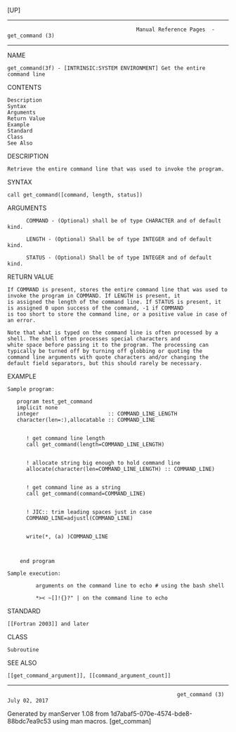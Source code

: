 [UP]

-----------------------------------------------------------------------------------------------------------------------------------
                                             Manual Reference Pages  - get_command (3)
-----------------------------------------------------------------------------------------------------------------------------------
                                                                 
NAME

    get_command(3f) - [INTRINSIC:SYSTEM ENVIRONMENT] Get the entire command line

CONTENTS

    Description
    Syntax
    Arguments
    Return Value
    Example
    Standard
    Class
    See Also

DESCRIPTION

    Retrieve the entire command line that was used to invoke the program.

SYNTAX

    call get_command([command, length, status])

ARGUMENTS

          COMMAND - (Optional) shall be of type CHARACTER and of default kind.

          LENGTH - (Optional) Shall be of type INTEGER and of default kind.

          STATUS - (Optional) Shall be of type INTEGER and of default kind.

RETURN VALUE

    If COMMAND is present, stores the entire command line that was used to invoke the program in COMMAND. If LENGTH is present, it
    is assigned the length of the command line. If STATUS is present, it is assigned 0 upon success of the command, -1 if COMMAND
    is too short to store the command line, or a positive value in case of an error.

    Note that what is typed on the command line is often processed by a shell. The shell often processes special characters and
    white space before passing it to the program. The processing can typically be turned off by turning off globbing or quoting the
    command line arguments with quote characters and/or changing the default field separators, but this should rarely be necessary.

EXAMPLE

    Sample program:

       program test_get_command
       implicit none
       integer                      :: COMMAND_LINE_LENGTH
       character(len=:),allocatable :: COMMAND_LINE


          ! get command line length
          call get_command(length=COMMAND_LINE_LENGTH)


          ! allocate string big enough to hold command line
          allocate(character(len=COMMAND_LINE_LENGTH) :: COMMAND_LINE)


          ! get command line as a string
          call get_command(command=COMMAND_LINE)


          ! JIC:: trim leading spaces just in case
          COMMAND_LINE=adjustl(COMMAND_LINE)


          write(*, (a) )COMMAND_LINE



        end program

    Sample execution:

             arguments on the command line to echo # using the bash shell

             *>< ~[]!{}?" | on the command line to echo

STANDARD

    [[Fortran 2003]] and later

CLASS

    Subroutine

SEE ALSO

    [[get_command_argument]], [[command_argument_count]]

-----------------------------------------------------------------------------------------------------------------------------------

                                                          get_command (3)                                             July 02, 2017

Generated by manServer 1.08 from 1d7abaf5-070e-4574-bde8-88bdc7ea9c53 using man macros.
                                                           [get_comman]
